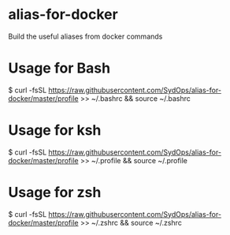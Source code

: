 # alias-for-docker
Build the useful aliases from docker commands

# Usage for Bash
$ curl -fsSL https://raw.githubusercontent.com/SydOps/alias-for-docker/master/profile >> ~/.bashrc && source ~/.bashrc

# Usage for ksh
$ curl -fsSL https://raw.githubusercontent.com/SydOps/alias-for-docker/master/profile >> ~/.profile && source ~/.profile

# Usage for zsh
$ curl -fsSL https://raw.githubusercontent.com/SydOps/alias-for-docker/master/profile >> ~/.zshrc && source ~/.zshrc
